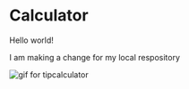 # Calculator

Hello world!

I am making a change for my local respository

![gif for tipcalculator](https://user-images.githubusercontent.com/46325771/51281041-85184c00-199e-11e9-9aad-288aed950f45.gif)


